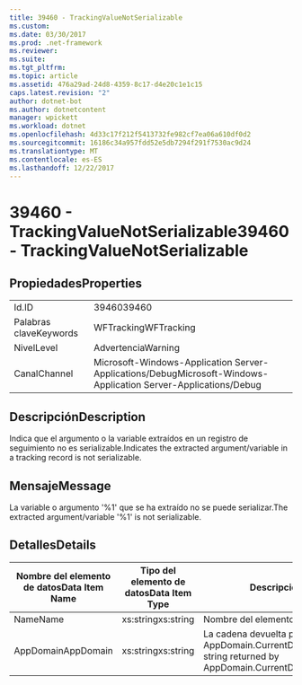 ```yaml
---
title: 39460 - TrackingValueNotSerializable
ms.custom: 
ms.date: 03/30/2017
ms.prod: .net-framework
ms.reviewer: 
ms.suite: 
ms.tgt_pltfrm: 
ms.topic: article
ms.assetid: 476a29ad-24d8-4359-8c17-d4e20c1e1c15
caps.latest.revision: "2"
author: dotnet-bot
ms.author: dotnetcontent
manager: wpickett
ms.workload: dotnet
ms.openlocfilehash: 4d33c17f212f5413732fe982cf7ea06a610df0d2
ms.sourcegitcommit: 16186c34a957fdd52e5db7294f291f7530ac9d24
ms.translationtype: MT
ms.contentlocale: es-ES
ms.lasthandoff: 12/22/2017
---
```

# <a name="39460---trackingvaluenotserializable"></a><span data-ttu-id="61c04-102">39460 - TrackingValueNotSerializable</span><span class="sxs-lookup"><span data-stu-id="61c04-102">39460 - TrackingValueNotSerializable</span></span>
## <a name="properties"></a><span data-ttu-id="61c04-103">Propiedades</span><span class="sxs-lookup"><span data-stu-id="61c04-103">Properties</span></span>  
  
|||  
|-|-|  
|<span data-ttu-id="61c04-104">Id.</span><span class="sxs-lookup"><span data-stu-id="61c04-104">ID</span></span>|<span data-ttu-id="61c04-105">39460</span><span class="sxs-lookup"><span data-stu-id="61c04-105">39460</span></span>|  
|<span data-ttu-id="61c04-106">Palabras clave</span><span class="sxs-lookup"><span data-stu-id="61c04-106">Keywords</span></span>|<span data-ttu-id="61c04-107">WFTracking</span><span class="sxs-lookup"><span data-stu-id="61c04-107">WFTracking</span></span>|  
|<span data-ttu-id="61c04-108">Nivel</span><span class="sxs-lookup"><span data-stu-id="61c04-108">Level</span></span>|<span data-ttu-id="61c04-109">Advertencia</span><span class="sxs-lookup"><span data-stu-id="61c04-109">Warning</span></span>|  
|<span data-ttu-id="61c04-110">Canal</span><span class="sxs-lookup"><span data-stu-id="61c04-110">Channel</span></span>|<span data-ttu-id="61c04-111">Microsoft-Windows-Application Server-Applications/Debug</span><span class="sxs-lookup"><span data-stu-id="61c04-111">Microsoft-Windows-Application Server-Applications/Debug</span></span>|  
  
## <a name="description"></a><span data-ttu-id="61c04-112">Descripción</span><span class="sxs-lookup"><span data-stu-id="61c04-112">Description</span></span>  
 <span data-ttu-id="61c04-113">Indica que el argumento o la variable extraídos en un registro de seguimiento no es serializable.</span><span class="sxs-lookup"><span data-stu-id="61c04-113">Indicates the extracted argument/variable in a tracking record is not serializable.</span></span>  
  
## <a name="message"></a><span data-ttu-id="61c04-114">Mensaje</span><span class="sxs-lookup"><span data-stu-id="61c04-114">Message</span></span>  
 <span data-ttu-id="61c04-115">La variable o argumento '%1' que se ha extraído no se puede serializar.</span><span class="sxs-lookup"><span data-stu-id="61c04-115">The extracted argument/variable '%1' is not serializable.</span></span>  
  
## <a name="details"></a><span data-ttu-id="61c04-116">Detalles</span><span class="sxs-lookup"><span data-stu-id="61c04-116">Details</span></span>  
  
|<span data-ttu-id="61c04-117">Nombre del elemento de datos</span><span class="sxs-lookup"><span data-stu-id="61c04-117">Data Item Name</span></span>|<span data-ttu-id="61c04-118">Tipo del elemento de datos</span><span class="sxs-lookup"><span data-stu-id="61c04-118">Data Item Type</span></span>|<span data-ttu-id="61c04-119">Descripción</span><span class="sxs-lookup"><span data-stu-id="61c04-119">Description</span></span>|  
|--------------------|--------------------|-----------------|  
|<span data-ttu-id="61c04-120">Name</span><span class="sxs-lookup"><span data-stu-id="61c04-120">Name</span></span>|<span data-ttu-id="61c04-121">xs:string</span><span class="sxs-lookup"><span data-stu-id="61c04-121">xs:string</span></span>|<span data-ttu-id="61c04-122">Nombre del elemento.</span><span class="sxs-lookup"><span data-stu-id="61c04-122">The name of the item.</span></span>|  
|<span data-ttu-id="61c04-123">AppDomain</span><span class="sxs-lookup"><span data-stu-id="61c04-123">AppDomain</span></span>|<span data-ttu-id="61c04-124">xs:string</span><span class="sxs-lookup"><span data-stu-id="61c04-124">xs:string</span></span>|<span data-ttu-id="61c04-125">La cadena devuelta por AppDomain.CurrentDomain.FriendlyName.</span><span class="sxs-lookup"><span data-stu-id="61c04-125">The string returned by AppDomain.CurrentDomain.FriendlyName.</span></span>|
